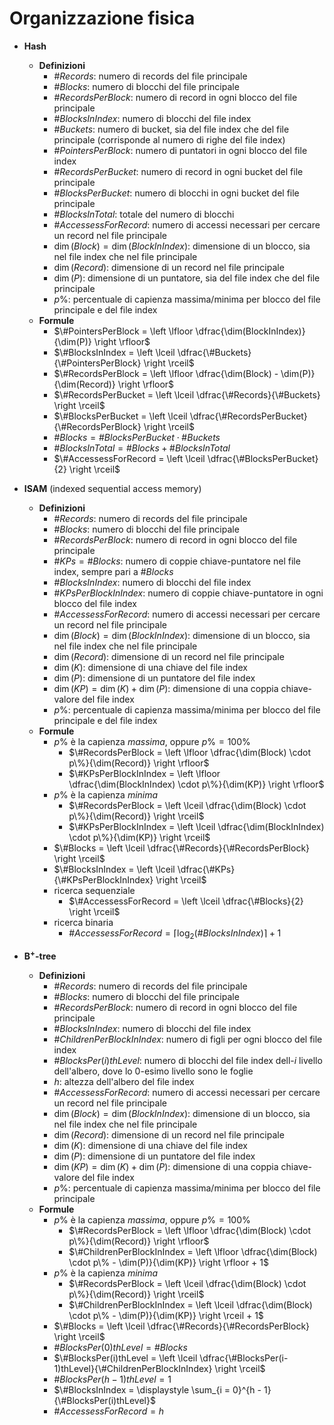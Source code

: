 # Organizzazione fisica

- **Hash**
    - **Definizioni**
        - $\#Records$: numero di records del file principale
        - $\#Blocks$: numero di blocchi del file principale
        - $\#RecordsPerBlock$: numero di record in ogni blocco del file principale
        - $\#BlocksInIndex$: numero di blocchi del file index
        - $\#Buckets$: numero di bucket, sia del file index che del file principale (corrisponde al numero di righe del file index)
        - $\#PointersPerBlock$: numero di puntatori in ogni blocco del file index
        - $\#RecordsPerBucket$: numero di record in ogni bucket del file principale
        - $\#BlocksPerBucket$: numero di blocchi in ogni bucket del file principale
        - $\#BlocksInTotal$: totale del numero di blocchi
        - $\#AccessessForRecord$: numero di accessi necessari per cercare un record nel file principale
        - $\dim(Block) = \dim(BlockInIndex)$: dimensione di un blocco, sia nel file index che nel file principale
        - $\dim(Record)$: dimensione di un record nel file principale
        - $\dim(P)$: dimensione di un puntatore, sia del file index che del file principale
        - $p\%$: percentuale di capienza massima/minima per blocco del file principale e del file index
    - **Formule**
        - $\#PointersPerBlock = \left \lfloor \dfrac{\dim(BlockInIndex)}{\dim(P)} \right \rfloor$
        - $\#BlocksInIndex = \left \lceil \dfrac{\#Buckets}{\#PointersPerBlock} \right \rceil$
        - $\#RecordsPerBlock = \left \lfloor \dfrac{\dim(Block) - \dim(P)}{\dim(Record)} \right \rfloor$
        - $\#RecordsPerBucket = \left \lceil \dfrac{\#Records}{\#Buckets} \right \rceil$
        - $\#BlocksPerBucket = \left \lceil \dfrac{\#RecordsPerBucket}{\#RecordsPerBlock} \right \rceil$
        - $\#Blocks = \#BlocksPerBucket \cdot \#Buckets$
        - $\#BlocksInTotal = \#Blocks + \#BlocksInTotal$
        - $\#AccessessForRecord = \left \lceil \dfrac{\#BlocksPerBucket}{2} \right \rceil$

- **ISAM** (indexed sequential access memory)
    - **Definizioni**
        - $\#Records$: numero di records del file principale
        - $\#Blocks$: numero di blocchi del file principale
        - $\#RecordsPerBlock$: numero di record in ogni blocco del file principale
        - $\#KPs = \#Blocks$: numero di coppie chiave-puntatore nel file index, sempre pari a $\#Blocks$
        - $\#BlocksInIndex$: numero di blocchi del file index
        - $\#KPsPerBlockInIndex$: numero di coppie chiave-puntatore in ogni blocco del file index
        - $\#AccessessForRecord$: numero di accessi necessari per cercare un record nel file principale
        - $\dim(Block) = \dim(BlockInIndex)$: dimensione di un blocco, sia nel file index che nel file principale
        - $\dim(Record)$: dimensione di un record nel file principale
        - $\dim(K)$: dimensione di una chiave del file index
        - $\dim(P)$: dimensione di un puntatore del file index
        - $\dim(KP) = \dim(K) + \dim(P)$: dimensione di una coppia chiave-valore del file index
        - $p\%$: percentuale di capienza massima/minima per blocco del file principale e del file index
    - **Formule**
        - $p\%$ è la capienza _massima_, oppure $p\% = 100\%$
            - $\#RecordsPerBlock = \left \lfloor \dfrac{\dim(Block) \cdot p\%}{\dim(Record)} \right \rfloor$
            - $\#KPsPerBlockInIndex = \left \lfloor \dfrac{\dim(BlockInIndex) \cdot p\%}{\dim(KP)} \right \rfloor$
        - $p\%$ è la capienza _minima_
            - $\#RecordsPerBlock = \left \lceil \dfrac{\dim(Block) \cdot p\%}{\dim(Record)} \right \rceil$
            - $\#KPsPerBlockInIndex = \left \lceil \dfrac{\dim(BlockInIndex) \cdot p\%}{\dim(KP)} \right \rceil$
        - $\#Blocks = \left \lceil \dfrac{\#Records}{\#RecordsPerBlock} \right \rceil$
        - $\#BlocksInIndex = \left \lceil \dfrac{\#KPs}{\#KPsPerBlockInIndex} \right \rceil$
        - ricerca sequenziale
            - $\#AccessessForRecord = \left \lceil \dfrac{\#Blocks}{2} \right \rceil$
        - ricerca binaria
            - $\#AccessessForRecord = \left \lceil \log_2\left(\#BlocksInIndex\right)\right \rceil + 1$
- **B<sup>+</sup>-tree**
    - **Definizioni**
        - $\#Records$: numero di records del file principale
        - $\#Blocks$: numero di blocchi del file principale
        - $\#RecordsPerBlock$: numero di record in ogni blocco del file principale
        - $\#BlocksInIndex$: numero di blocchi del file index
        - $\#ChildrenPerBlockInIndex$: numero di figli per ogni blocco del file index
        - $\#BlocksPer(i)thLevel$: numero di blocchi del file index dell-$i$ livello dell'albero, dove lo $0$-esimo livello sono le foglie
        - $h$: altezza dell'albero del file index
        - $\#AccessessForRecord$: numero di accessi necessari per cercare un record nel file principale
        - $\dim(Block) = \dim(BlockInIndex)$: dimensione di un blocco, sia nel file index che nel file principale
        - $\dim(Record)$: dimensione di un record nel file principale
        - $\dim(K)$: dimensione di una chiave del file index
        - $\dim(P)$: dimensione di un puntatore del file index
        - $\dim(KP) = \dim(K) + \dim(P)$: dimensione di una coppia chiave-valore del file index
        - $p\%$: percentuale di capienza massima/minima per blocco del file principale
    - **Formule**
        - $p\%$ è la capienza _massima_, oppure $p\% = 100\%$
            - $\#RecordsPerBlock = \left \lfloor \dfrac{\dim(Block) \cdot p\%}{\dim(Record)} \right \rfloor$
            - $\#ChildrenPerBlockInIndex = \left \lfloor \dfrac{\dim(Block) \cdot p\% - \dim(P)}{\dim(KP)} \right \rfloor + 1$
        - $p\%$ è la capienza _minima_
            - $\#RecordsPerBlock = \left \lceil \dfrac{\dim(Block) \cdot p\%}{\dim(Record)} \right \rceil$
            - $\#ChildrenPerBlockInIndex = \left \lceil \dfrac{\dim(Block) \cdot p\% - \dim(P)}{\dim(KP)} \right \rceil + 1$
        - $\#Blocks = \left \lceil \dfrac{\#Records}{\#RecordsPerBlock} \right \rceil$
        - $\#BlocksPer(0)thLevel = \#Blocks$
        - $\#BlocksPer(i)thLevel = \left \lceil \dfrac{\#BlocksPer(i-1)thLevel}{\#ChildrenPerBlockInIndex} \right \rceil$
        - $\#BlocksPer(h - 1)thLevel = 1$
        - $\#BlocksInIndex = \displaystyle \sum_{i = 0}^{h - 1} {\#BlocksPer(i)thLevel}$
        - $\#AccessessForRecord = h$
